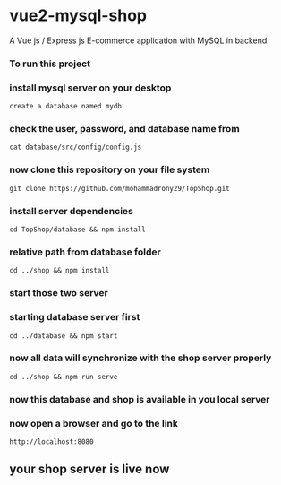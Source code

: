 # vue2-mysql-shop
A Vue js / Express js E-commerce application with MySQL in backend.
### To run this project
### install mysql server on your desktop
```
create a database named mydb
``` 
### check the user, password, and database name from
```
cat database/src/config/config.js
```
### now clone this repository on your file system
```
git clone https://github.com/mohammadrony29/TopShop.git
```
### install server dependencies 
```
cd TopShop/database && npm install
```
### relative path from database folder
```
cd ../shop && npm install
```
### start those two server 
### starting database server first
```
cd ../database && npm start
```
### now all data will synchronize with the shop server properly
```
cd ../shop && npm run serve
```
### now this database and shop is available in you local server
### now open a browser and go to the link
```http://localhost:8080```
## your shop server is live now
